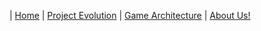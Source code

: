 | [Home](Home.md) 	| [Project Evolution](ProjectEvolution.md)  | [Game Architecture](GameArchitecture.md) 	| [About Us!](AboutUs.md)
